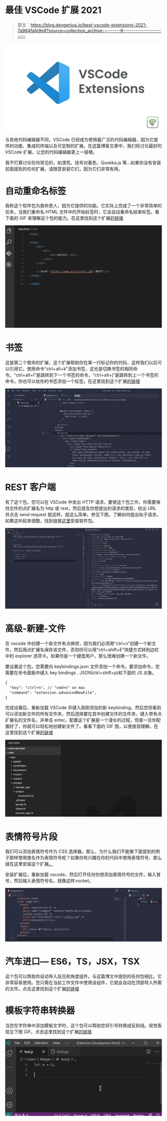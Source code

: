 # 最佳 VSCode 扩展 2021

> 原文：<https://blog.devgenius.io/best-vscode-extensions-2021-7a964fafe9e8?source=collection_archive---------6----------------------->

![](img/6f334309295dd9dbfbb43594abef151a.png)

与其他代码编辑器不同，VSCode 已经成为使用最广泛的代码编辑器，因为它提供的功能、集成的终端以及可定制的扩展。在这篇博客文章中，我们将讨论最好的 VSCode 扩展，让您的代码编辑器更上一层楼。

我不打算讨论任何常见的，如漂亮，括号对着色，Quokka.js 等...如果你没有安装前面提到的任何扩展，请随意安装它们，因为它们非常有用。

# 自动重命名标签

我称这个软件包为救命恩人，因为它提供的功能。它实际上完成了一个非常简单的任务，当我们重命名 HTML 文件中的开始标签时，它会自动重命名结束标签。看下面的 GIF 来理解这个包的能力。在这里找到这个扩展[的链接](https://marketplace.visualstudio.com/items?itemName=formulahendry.auto-rename-tag)

![](img/8f5bdedc3afe4bc01682c8a982516f68.png)

# 书签

这是第二个救命的扩展，这个扩展帮助你在某一行标记你的代码，这样我们以后可以引用它。使用命令“ctrl+alt+k”添加书签，这也是切换书签的相同命令。“ctrl+alt+l”是跳转到下一个书签的命令，“ctrl+alt+j”是跳转到上一个书签的命令。你也可以给你的书签添加一个标签。在这里找到这个扩展[的链接](https://marketplace.visualstudio.com/items?itemName=alefragnani.Bookmarks)

![](img/d236438067edb0bdafd4b281d87c14a8.png)

# REST 客户端

有了这个包，您可以在 VSCode 中发出 HTTP 请求。要使这个包工作，你需要保持文件的点扩展名为 http 或 rest，然后提及你想提出的请求的类型，给出 URL 并点击 send request 就这样，就这么简单。参见下图，了解如何提出帖子请求。如果这听起来很酷，找到链接[这里](https://marketplace.visualstudio.com/items?itemName=humao.rest-client)安装软件包。

![](img/7026359c13d82e766f1a2c4c1bab568d.png)

# 高级-新建-文件

在 vscode 中创建一个新文件有点麻烦，因为我们必须用“ctrl+n”创建一个新文件，然后用点扩展名保存该文件，否则你可以用“ctrl+shift+E”快捷方式转到边栏中的 explorer 选项卡。如果你是一个键盘用户，那么很难创建一个新文件。

要设置这个包，您需要向 keybindings.json 文件添加一个命令。要添加命令，您需要在命令面板中键入 key bindings . JSON(ctrl+shift+p)和下面的 JS 对象。

```
{
  "key": "ctrl+n", // "cmd+n" on mac
  "command": "extension.advancedNewFile",
}
```

完成设置后，重新加载 VSCode 并键入刚刚添加的新 keybinding，然后您将看到可以添加新文件的所有文件夹，然后选择要在其中创建文件的文件夹，键入带有点扩展名的文件名，并单击 enter。配置这个扩展是一个漫长的过程，但是一旦你配置好了，你就可以轻松地创建新文件了。看看下面的 GIF 图，以便直观理解。在这里找到这个扩展[的链接](https://marketplace.visualstudio.com/items?itemName=patbenatar.advanced-new-file)

![](img/b2ad9ef45ca80aa47a666116d9f7634c.png)

# 表情符号片段

我们可以添加表情符号作为 CSS 选择器。那么，为什么我们不能像下面提到的例子那样使用类名作为表情符号呢？如果你有兴趣在你的代码中使用表情符号，那么就在这里安装这个扩展[。](https://marketplace.visualstudio.com/items?itemName=devzstudio.emoji-snippets)

安装扩展后，重新加载 vscode，然后打开任何你想添加表情符号的文件，输入冒号，然后输入表情符号名，就像这样:rocket。

![](img/4c99703dfc8bb9a8f71cc98a7d2eb0ea.png)

# 汽车进口— ES6，TS，JSX，TSX

这个包可以帮助你自动导入反应和角度组件。与这篇博文中提到的任何包相比，它非常容易使用。您只需在当前工作文件中使用该组件，它就会自动在顶部导入所需的文件。点击这里找到这个扩展[的链接](https://marketplace.visualstudio.com/items?itemName=NuclleaR.vscode-extension-auto-import)

# 模板字符串转换器

当您在字符串中添加模板文字时，这个包可以帮助您将引号转换成反斜线。视觉表现见下图 GIF。点击这里找到这个扩展[的链接](https://marketplace.visualstudio.com/items?itemName=meganrogge.template-string-converter)

![](img/eacad2ace9f4d3e9e76a8ef7da62db18.png)